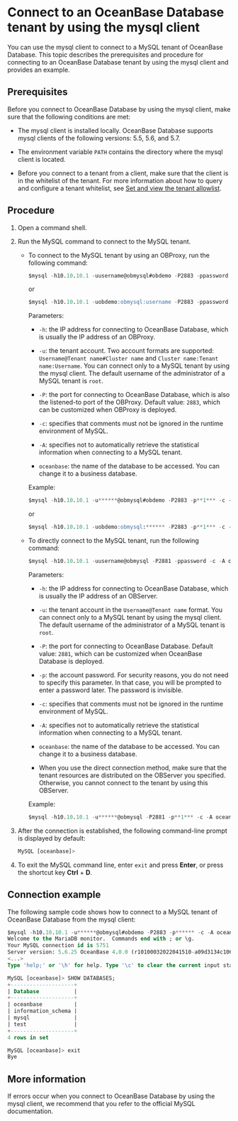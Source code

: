 # Connect to an OceanBase Database tenant by using the mysql client

You can use the mysql client to connect to a MySQL tenant of OceanBase Database. This topic describes the prerequisites and procedure for connecting to an OceanBase Database tenant by using the mysql client and provides an example. 

## Prerequisites

Before you connect to OceanBase Database by using the mysql client, make sure that the following conditions are met:

* The mysql client is installed locally. OceanBase Database supports mysql clients of the following versions: 5.5, 5.6, and 5.7. 

* The environment variable `PATH` contains the directory where the mysql client is located. 

* Before you connect to a tenant from a client, make sure that the client is in the whitelist of the tenant. For more information about how to query and configure a tenant whitelist, see [Set and view the tenant allowlist](../../../7.reference/2.administrator-guide/2.basic-database-management/4.manage-tenants/10.configure-and-view-the-tenant-whitelist.md). 

## Procedure

1. Open a command shell. 

2. Run the MySQL command to connect to the MySQL tenant. 

   * To connect to the MySQL tenant by using an OBProxy, run the following command:

      ```sql
      $mysql -h10.10.10.1 -uusername@obmysql#obdemo -P2883 -ppassword -c -A oceanbase
      ```

      or

      ```sql
      $mysql -h10.10.10.1 -uobdemo:obmysql:username -P2883 -ppassword -c -A oceanbase
      ```

      Parameters:

      * `-h`: the IP address for connecting to OceanBase Database, which is usually the IP address of an OBProxy. 

      * `-u`: the tenant account. Two account formats are supported: `Username@Tenant name#Cluster name` and `Cluster name:Tenant name:Username`. You can connect only to a MySQL tenant by using the mysql client. The default username of the administrator of a MySQL tenant is `root`. 

      * `-P`: the port for connecting to OceanBase Database, which is also the listened-to port of the OBProxy. Default value: `2883`, which can be customized when OBProxy is deployed. 

      * `-c`: specifies that comments must not be ignored in the runtime environment of MySQL. 

      * `-A`: specifies not to automatically retrieve the statistical information when connecting to a MySQL tenant. 

      * `oceanbase`: the name of the database to be accessed. You can change it to a business database. 

      Example:

      ```sql
      $mysql -h10.10.10.1 -u******@obmysql#obdemo -P2883 -p**1*** -c -A oceanbase
      ```

      or

      ```sql
      $mysql -h10.10.10.1 -uobdemo:obmysql:****** -P2883 -p**1*** -c -A oceanbase
      ```

   * To directly connect to the MySQL tenant, run the following command:

      ```sql
      $mysql -h10.10.10.1 -uusername@obmysql -P2881 -ppassword -c -A oceanbase
      ```

      Parameters:

      * `-h`: the IP address for connecting to OceanBase Database, which is usually the IP address of an OBServer. 

      * `-u`: the tenant account in the `Username@Tenant name` format. You can connect only to a MySQL tenant by using the mysql client. The default username of the administrator of a MySQL tenant is `root`. 

      * `-P`: the port for connecting to OceanBase Database. Default value: `2881`, which can be customized when OceanBase Database is deployed. 

      * `-p`: the account password. For security reasons, you do not need to specify this parameter. In that case, you will be prompted to enter a password later. The password is invisible. 

      * `-c`: specifies that comments must not be ignored in the runtime environment of MySQL. 

      * `-A`: specifies not to automatically retrieve the statistical information when connecting to a MySQL tenant. 

      * `oceanbase`: the name of the database to be accessed. You can change it to a business database. 

      * When you use the direct connection method, make sure that the tenant resources are distributed on the OBServer you specified. Otherwise, you cannot connect to the tenant by using this OBServer. 

      Example:

      ```sql
      $mysql -h10.10.10.1 -u******@obmysql -P2881 -p**1*** -c -A oceanbase
      ```

3. After the connection is established, the following command-line prompt is displayed by default: 

   ```sql
   MySQL [oceanbase]>
   ```

4. To exit the MySQL command line, enter `exit` and press **Enter**, or press the shortcut key **Ctrl** + **D**. 

## Connection example

The following sample code shows how to connect to a MySQL tenant of OceanBase Database from the mysql client: 

```sql
$mysql -h10.10.10.1 -u******@obmysql#obdemo -P2883 -p****** -c -A oceanbase
Welcome to the MariaDB monitor.  Commands end with ; or \g.
Your MySQL connection id is 5751
Server version: 5.6.25 OceanBase 4.0.0 (r10100032022041510-a09d3134c10665f03fd56d7f8bdd413b2b771977) (Built Apr 15 2022 02:16:22)
<...>
Type 'help;' or '\h' for help. Type '\c' to clear the current input statement.

MySQL [oceanbase]> SHOW DATABASES;
+--------------------+
| Database           |
+--------------------+
| oceanbase          |
| information_schema |
| mysql              |
| test               |
+--------------------+
4 rows in set

MySQL [oceanbase]> exit
Bye
```

## More information

If errors occur when you connect to OceanBase Database by using the mysql client, we recommend that you refer to the official MySQL documentation. 
